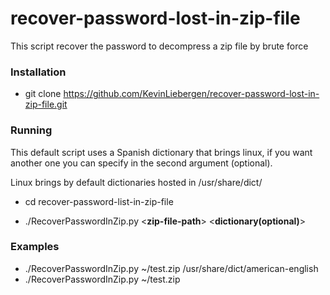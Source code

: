 # recover-password-lost-in-zip-file

This script recover the password to decompress a zip file by brute force

### Installation
- git clone https://github.com/KevinLiebergen/recover-password-lost-in-zip-file.git


### Running
This default script uses a Spanish dictionary that brings linux, if you want another one you can specify in the second argument (optional).

Linux brings by default dictionaries hosted in /usr/share/dict/

-  cd recover-password-list-in-zip-file

-  ./RecoverPasswordInZip.py <__zip-file-path__> <__dictionary(optional)__>

### Examples
  
-  ./RecoverPasswordInZip.py ~/test.zip /usr/share/dict/american-english
-  ./RecoverPasswordInZip.py ~/test.zip
